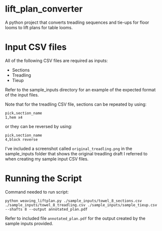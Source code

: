 # lift_plan_converter
A python project that converts treadling sequences and tie-ups for floor looms to lift plans for table looms.

# Input CSV files
All of the following CSV files are required as inputs:
- Sections
- Treadling
- Tieup

Refer to the sample_inputs directory for an example of the expected format of the input files.

Note that for the treadling CSV file, sections can be repeated by using:
```
pick,section_name
1,hem x4
```

or they can be reversed by using:
```
pick,section_name
4,block reverse
```

I've included a screenshot called `original_treadling.png` in the sample_inputs folder that shows the original treadling draft I referred to when creating my sample input CSV files. 

# Running the Script

Command needed to run script:

```
python weaving_liftplan.py ./sample_inputs/towel_8_sections.csv ./sample_inputs/towel_8_treadling.csv ./sample_inputs/sample_tieup.csv --shafts 8 --output annotated_plan.pdf
```

Refer to included file `annotated_plan.pdf` for the output created by the sample inputs provided.
